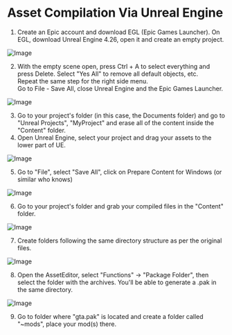# Asset Compilation Via Unreal Engine
1. Create an Epic account and download EGL (Epic Games Launcher). On EGL, download Unreal Engine 4.26, open it and create an empty project.  
  
![Image](https://github.com/oz-stanislav-zhukov/gta-trilogy-mod-packer/blob/main/images/first.jpeg?raw=true)  
  
2. With the empty scene open, press Ctrl + A to select everything and press Delete. Select "Yes All" to remove all default objects, etc.  
Repeat the same step for the right side menu.  
Go to File - Save All, close Unreal Engine and the Epic Games Launcher.  
  
![Image](https://github.com/oz-stanislav-zhukov/gta-trilogy-mod-packer/blob/main/images/second.jpeg?raw=true)  
  
3. Go to your project's folder (in this case, the Documents folder) and go to "Unreal Projects", "MyProject" and erase all of the content inside the "Content" folder.  
4. Open Unreal Engine, select your project and drag your assets to the lower part of UE.  
  
![Image](https://github.com/oz-stanislav-zhukov/gta-trilogy-mod-packer/blob/main/images/third.jpeg?raw=true)  
  
5. Go to "File", select "Save All", click on Prepare Content for Windows (or similar who knows)  
  
![Image](https://github.com/oz-stanislav-zhukov/gta-trilogy-mod-packer/blob/main/images/fourth.jpg?raw=true)  
  
6. Go to your project's folder and grab your compiled files in the "Content" folder.  
  
![Image](https://github.com/oz-stanislav-zhukov/gta-trilogy-mod-packer/blob/main/images/fifth.png?raw=true)  
  
7. Create folders following the same directory structure as per the original files.  
  
![Image](https://github.com/oz-stanislav-zhukov/gta-trilogy-mod-packer/blob/main/images/sixth.png?raw=true)  
  
8. Open the AssetEditor, select "Functions" -> "Package Folder", then select the folder with the archives. You'll be able to generate a .pak in the same directory.  
  
![Image](https://github.com/oz-stanislav-zhukov/gta-trilogy-mod-packer/blob/main/images/seventh.png?raw=true)  
  
9. Go to folder where "gta.pak" is located and create a folder called "~mods", place your mod(s) there.